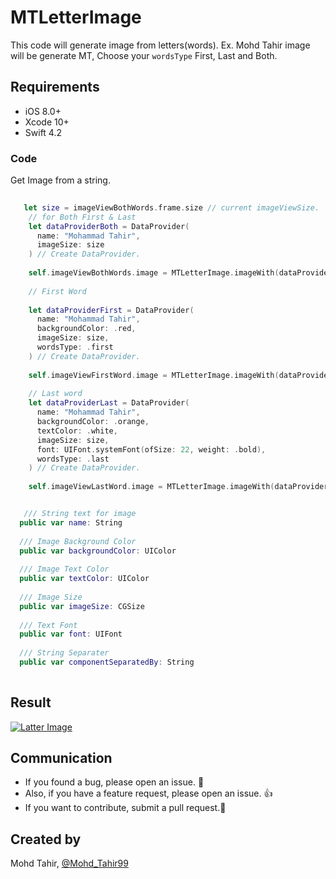 # MTLetterImage
This code will generate image from letters(words). Ex. Mohd Tahir image will be generate MT, Choose your `wordsType` First, Last and Both.

## Requirements
- iOS 8.0+
- Xcode 10+
- Swift 4.2

### Code

Get Image from a string. 
``` swift
    
   let size = imageViewBothWords.frame.size // current imageViewSize.
    // for Both First & Last
    let dataProviderBoth = DataProvider(
      name: "Mohammad Tahir",
      imageSize: size
    ) // Create DataProvider.
    
    self.imageViewBothWords.image = MTLetterImage.imageWith(dataProvider: dataProviderBoth) // image.
    
    // First Word
    
    let dataProviderFirst = DataProvider(
      name: "Mohammad Tahir",
      backgroundColor: .red,
      imageSize: size,
      wordsType: .first
    ) // Create DataProvider.
    
    self.imageViewFirstWord.image = MTLetterImage.imageWith(dataProvider: dataProviderFirst) // image.
    
    // Last word
    let dataProviderLast = DataProvider(
      name: "Mohammad Tahir",
      backgroundColor: .orange,
      textColor: .white,
      imageSize: size,
      font: UIFont.systemFont(ofSize: 22, weight: .bold),
      wordsType: .last
    ) // Create DataProvider.
    
    self.imageViewLastWord.image = MTLetterImage.imageWith(dataProvider: dataProviderLast) // image.

```

``` swift

   /// String text for image
  public var name: String
  
  /// Image Background Color
  public var backgroundColor: UIColor
  
  /// Image Text Color
  public var textColor: UIColor
  
  /// Image Size
  public var imageSize: CGSize
  
  /// Text Font
  public var font: UIFont
  
  /// String Separater
  public var componentSeparatedBy: String
  
```


## Result 
<a href="https://ibb.co/JqZRHHy"><img src="https://i.ibb.co/nBpsjjn/Simulator-Screen-Shot-i-Phone-XS-Max-2019-03-23-at-02-13-58.png" alt="Latter Image" border="0"></a>

## Communication

- If you found a bug, please open an issue. :bow:
- Also, if you have a feature request, please open an issue. :thumbsup:
- If you want to contribute, submit a pull request.:muscle:


## Created by
Mohd Tahir, [@Mohd_Tahir99](https://twitter.com/Mohd_Tahir99)
